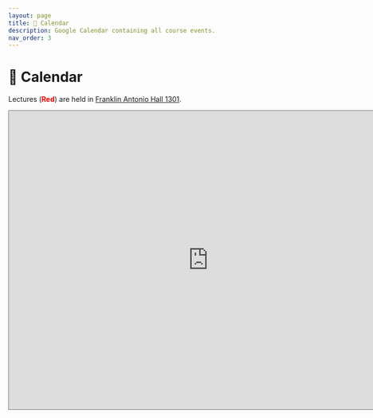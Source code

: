 ```yaml
---
layout: page
title: 📆 Calendar
description: Google Calendar containing all course events.
nav_order: 3
---
```


# 📆 Calendar

Lectures (<span style="color:red"><b>Red</b></span>) are held in [Franklin Antonio Hall 1301](https://goo.gl/maps/bWDwQeVNbdjXWEVK6).

<iframe src="https://calendar.google.com/calendar/embed?height=600&wkst=1&bgcolor=%23ffffff&ctz=America%2FLos_Angeles&mode=WEEK&src=Y182Y2RhNDBjNmU0YzlmMWJkM2Y3Mzg1NDViMzQ2ODI2MTBmMjM5ZjJlNDk1MTE2MzZkNzRmYzc3OTkyYjRkMGM4QGdyb3VwLmNhbGVuZGFyLmdvb2dsZS5jb20&color=%23D50000" style="border:solid 1px #777" width="800" height="600" frameborder="0" scrolling="no"></iframe>
